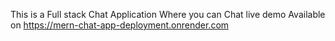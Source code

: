 This is a Full stack Chat Application Where you can Chat live demo Available on https://mern-chat-app-deployment.onrender.com
